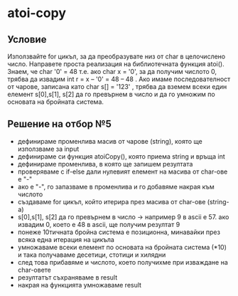 # atoi-copy

## Условие
Използвайте for цикъл, за да преобразувате низ от char в целочислено число.
Направете проста реализация на библиотечната функция atoi(). Знаем, че
char '0' = 48 т.е. ако char x = '0', за да получим числото 0, трябва да
извадим int r = x – '0' = 48 – 48 . Ако имаме последователност от
чарове, записана като char s[] = '123' , трябва да вземем всеки един
елемент s[0],s[1], s[2] да го превърнем в число и да го умножим по
основата на бройната система.

## Решение на отбор №5
* дефинираме променлива масив от чарове (string), която ще използваме за input
* дефинираме си функция atoiCopy(), която приема string и връща int
* дефинираме променлива, в която ще запишем резултата
* проверяваме с if-else дали нулевият елемент на масива от char-ове е "-"
* ако е "-", го запазваме в променлива и го добавяме накрая към числото
* създаваме for цикъл, който итерира през масива от char-ове (string-а)
* s[0],s[1], s[2] да го превърнем в число -> например 9 в ascii е 57. ако извадим 0, което е 48 в ascii, ще получим резултат 9
* понеже 10тичната бройна система е позиционна, минавайки през всяка една итерация на цикъла
* умножаваме всеки елемент по основата на бройната система (*10) и така получаваме десетици, стотици и хилядни
* след това прибавяме и числото, което получихме при изваждане на char-овете
* резултатът съхраняваме в result
* накрая на функцията умножаваме result
